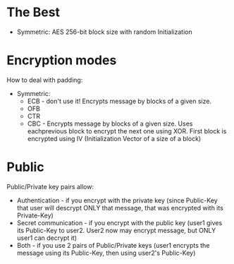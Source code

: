 #                 The Best

* Symmetric: AES 256-bit block size with random Initialization 



#                 Encryption modes

How to deal with padding:
* Symmetric:
    * ECB - don't use it! Encrypts message by blocks of a given size.
    * OFB
    * CTR
    * CBC - Encrypts message by blocks of a given size. Uses eachprevious block to encrypt the next one using XOR. First block is encrypted using IV (Initialization Vector of a size of a block)









#                  Public

Public/Private key pairs allow:
* Authentication - if you encrypt with the private key (since Public-Key that user will descrypt ONLY that message, that was encrypted with its Private-Key)
* Secret communication - if you encrypt with the public key (user1 gives its Public-Key to user2. User2 now may encrypt message, but ONLY user1 can decrypt it)
* Both - if you use 2 pairs of Public/Private keys (user1 encrypts the message using its Public-Key, then using user2's Public-Key)